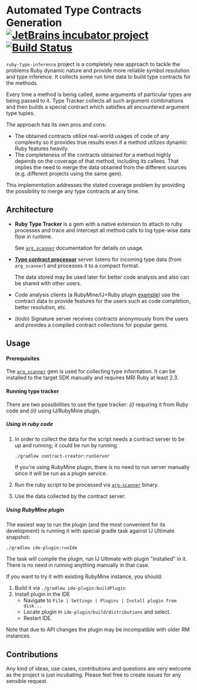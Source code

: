 Automated Type Contracts Generation [![JetBrains incubator project](http://jb.gg/badges/incubator.svg)](https://confluence.jetbrains.com/display/ALL/JetBrains+on+GitHub) [![Build Status](https://travis-ci.org/JetBrains/ruby-type-inference.svg?branch=master)](https://travis-ci.org/JetBrains/ruby-type-inference)
===================================

`ruby-type-inference` project is a completely new approach to
tackle the problems Ruby dynamic nature and provide more reliable
symbol resolution and type inference. It collects some run time data
to build type contracts for the methods.

Every time a method is being called, some arguments of
particular types are being passed to it. Type Tracker collects
all such argument combinations and then builds a special contract
which satisfies all encountered argument type tuples. 

The approach has its own pros and cons:
* The obtained contracts utilize real-world usages of code of
  any complexity so it provides true results even if a method
  utilizes dynamic Ruby features heavily.
* The completeness of the contracts obtained for a method highly
  depends on the coverage of that method, including its callees.
  That implies the need to merge the data obtained from the
  different sources (e.g. different projects using the same gem).
  
This implementation addresses the stated coverage problem by providing
the possibility to merge any type contracts at any time.
     
## Architecture
 
* **Ruby Type Tracker** is a gem with a native extension to attach to 
  ruby processes and trace and intercept all method calls to log 
  type-wise data flow in runtime.
  
  See [`arg_scanner`] documentation for details on usage.

* [**Type contract processor**](contract-creator) server listens for
  incoming type data (from `arg_scanner`) and processes it to a compact format.
  
  The data stored may be used later for better code analysis and also
  can be shared with other users.

* Code analysis clients (a RubyMine/IJ+Ruby plugin [example](ide-plugin)) use the contract data
  to provide features for the users such as code completion, better resolution, etc.

* (_todo_) Signature server receives contracts anonymously from the users and provides
  a compiled contract collections for popular gems.

## Usage

#### Prerequisites

The [`arg_scanner`] gem is used for collecting type information. It can be installed to the
target SDK manually and requires MRI Ruby at least 2.3.

#### Running type tracker

There are two possibilities to use the type tracker:
_(i)_ requiring it from Ruby code and _(ii)_ using IJ/RubyMine plugin.

##### Using in ruby code

1. In order to collect the data for the script needs a contract server to be up and running;
   it could be run by running
  
   ```sh
   ./gradlew contract-creator:runServer
   ```
   
   If you're using RubyMine plugin, there is no need to run server manually since it will
   be run as a plugin service.

1. Run the ruby script to be processed via [`arg-scanner`](arg_scanner/bin/arg-scanner)
   binary.

1. Use the data collected by the contract server.

##### Using RubyMine plugin

The easiest way to run the plugin (and the most convenient for its development) is
running it with special gradle task against IJ Ultimate snapshot:
 
```
./gradlew ide-plugin:runIde
```

The task will compile the plugin, run IJ Ultimate with plugin "installed" in it.
There is no need in running anything manually in that case.

If you want to try it with existing RubyMine instance,
you should:

1. Build it via `./gradlew ide-plugin:buildPlugin`
2. Install plugin in the IDE
    * Navigate to `File | Settings | Plugins | Install plugin from disk...`
    * Locate plugin in `ide-plugin/build/distributions` and select.
    * Restart IDE.

Note that due to API changes the plugin may be incompatible with older RM instances.

## Contributions

Any kind of ideas, use cases, contributions and questions are very welcome
as the project is just incubating.
Please feel free to create issues for any sensible request.

[`arg_scanner`]: arg_scanner/README.md